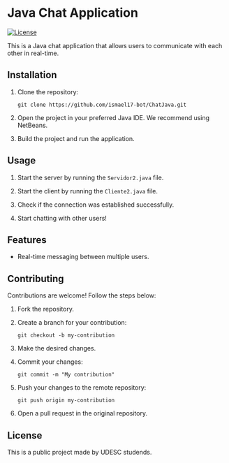 # Java Chat Application

[![License](https://img.shields.io/badge/License-MIT-blue.svg)](https://opensource.org/licenses/MIT)

This is a Java chat application that allows users to communicate with each other in real-time.

## Installation

1. Clone the repository:

   ```shell
   git clone https://github.com/ismael17-bot/ChatJava.git
   ```

2. Open the project in your preferred Java IDE. We recommend using NetBeans.

3. Build the project and run the application.

## Usage

1. Start the server by running the `Servidor2.java` file.

2. Start the client by running the `Cliente2.java` file.

3. Check if the connection was established successfully.

4. Start chatting with other users!

## Features

- Real-time messaging between multiple users.

## Contributing

Contributions are welcome! Follow the steps below:

1. Fork the repository.

2. Create a branch for your contribution:

   ```shell
   git checkout -b my-contribution
   ```

3. Make the desired changes.

4. Commit your changes:

   ```shell
   git commit -m "My contribution"
   ```

5. Push your changes to the remote repository:

   ```shell
   git push origin my-contribution
   ```

6. Open a pull request in the original repository.

## License

This is a public project made by UDESC studends. 
